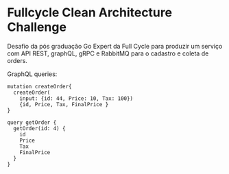 # Fullcycle Clean Architecture Challenge
Desafio da pós graduação Go Expert da Full Cycle para produzir um serviço com API REST, graphQL, gRPC e RabbitMQ para o cadastro e coleta de orders.




GraphQL queries:
```
mutation createOrder{
  createOrder(
  	input: {id: 44, Price: 10, Tax: 100})
  	{id, Price, Tax, FinalPrice }
}

query getOrder {
  getOrder(id: 4) {
    id
    Price
    Tax
    FinalPrice
  }
}
```